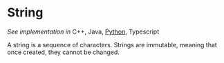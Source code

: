 # String

*See implementation in* 
C++, 
Java, 
[Python](/concepts/python/string/README.md),
Typescript

A string is a sequence of characters. Strings are immutable, meaning that once created, they cannot be changed.

